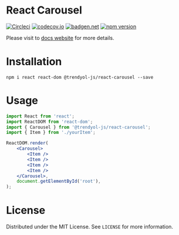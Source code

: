 # React Carousel

[![Circleci](https://circleci.com/gh/Trendyol/react-carousel.svg?style=svg)](https://circleci.com/gh/Trendyol/react-carousel)
[![codecov.io](https://codecov.io/github/Trendyol/react-carousel/coverage.svg?branch=master)](https://codecov.io/github/Trendyol/react-carousel?branch=master)
[![badgen.net](https://badgen.net/bundlephobia/minzip/@trendyol-js/react-carousel)](https://badgen.net/bundlephobia/minzip/@trendyol-js/react-carousel)
[![npm version](https://badge.fury.io/js/%40trendyol-js%2Freact-carousel.svg)](https://badge.fury.io/js/%40trendyol-js%2Freact-carousel)

Please visit to [docs website](https://trendyol.github.io/react-carousel/docs/installation) for more details.

# Installation

```
npm i react react-dom @trendyol-js/react-carousel --save
```

# Usage

```jsx
import React from 'react';
import ReactDOM from 'react-dom';
import { Carousel } from '@trendyol-js/react-carousel';
import { Item } from './yourItem';

ReactDOM.render(
	<Carousel>
		<Item />
		<Item />
		<Item />
		<Item />
	</Carousel>,
	document.getElementById('root'),
);
```

# License
Distributed under the MIT License. See `LICENSE` for more information.

